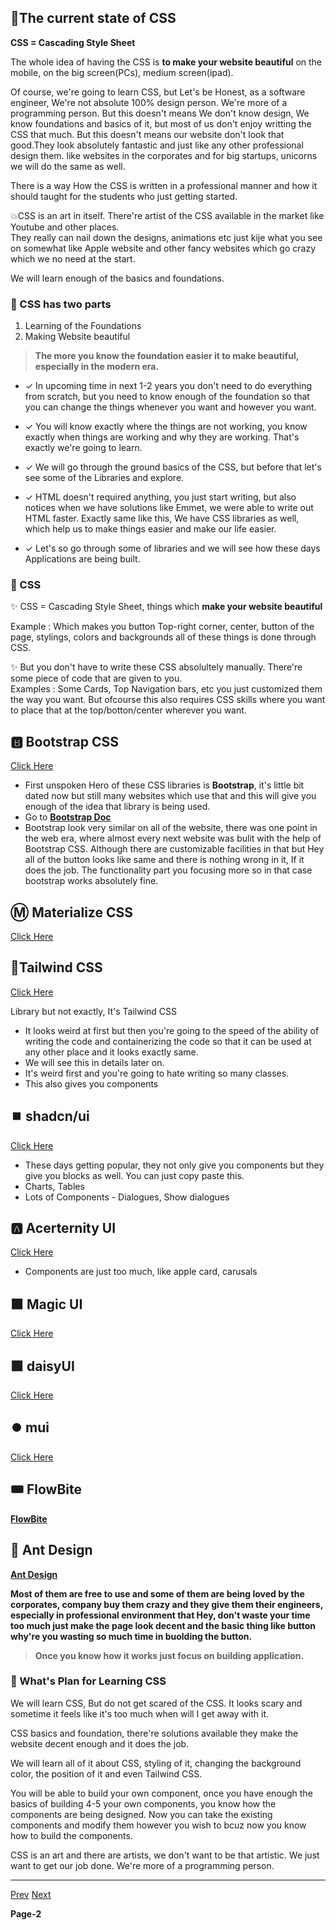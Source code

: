 ## 📍The current state of CSS

 **CSS =  Cascading Style Sheet** <br/>
 
 The whole idea of having the CSS is **to make your website beautiful** on the mobile, on the big screen(PCs), medium screen(ipad). <br/>

 Of course, we're going to learn CSS, but Let's be Honest, as a software engineer, We're not absolute 100% design person. 
 We're more of a programming person. But this doesn't means We don't know design,
 We know foundations and basics of it, but most of us don't enjoy writting the CSS that much.
 But this doesn't means our website don't look that good.They look absolutely fantastic and just like any other professional design them. 
 like websites in the corporates and for big startups, unicorns we will do the same as well. <br/>

 There is a way How the CSS is written in a professional manner and how it should taught for the students who just getting started. <br/>

 💥CSS is an art in itself. There're artist of the CSS available in the market like Youtube and other places. <br/> 
 They really can nail down the designs, animations etc just kije what you see on somewhat like Apple website and other fancy websites 
 which go crazy which we no need at the start. <br/>

 We will learn enough of the basics and foundations. <br/>

### 🦋 CSS has two parts <br/>
1. Learning of the Foundations
2. Making Website beautiful

> **The more you know the foundation easier it to make beautiful, especially in the modern era.**

- ✓ In upcoming time in next 1-2 years you don't need to do everything from scratch, but you need to know enough of the foundation so that you can change the things
   whenever you want and however you want.

- ✓ You will know exactly where the things are not working, you know exactly when things are working and why they are working.
  That's exactly we're going to learn.

- ✓ We will go through the ground basics of the CSS, but before that let's see some of the Libraries and explore.

- ✓ HTML doesn't required anything, you just start writing, but also notices when we have solutions like Emmet, we were able to write out HTML faster.
  Exactly same like this, We have CSS libraries as well, which help us to make things easier and make our life easier.
  
- ✓ Let's so go through some of libraries and we will see how these days Applications are being built.

### 🌱 CSS

✨ CSS =  Cascading Style Sheet, things which **make your website beautiful** <br/>

Example : Which makes you button Top-right corner, center, button of the page, stylings, colors and backgrounds all of these things is done through CSS. <br/>

✨ But you don't have to write these CSS absolultely manually. There're some piece of code that are given to you. <br/>
Examples : Some Cards, Top Navigation bars, etc you just customized them the way you want. But ofcourse this also requires CSS skills where
you want to place that at the top/botton/center wherever you want. 


## 🅱️ **Bootstrap CSS** 

[Click Here](https://getbootstrap.com/)

  - First unspoken Hero of these CSS libraries is **Bootstrap**, it's little bit dated now but still many websites which use that and this will give you enough
    of the idea that library is being used.
  - Go to [**Bootstrap Doc**](https://getbootstrap.com/docs/5.3/getting-started/introduction/)
  - Bootstrap look very similar on all of the website, there was one point in the web era, where almost every next website was bulit with the help of Bootstrap CSS.
    Although there are customizable facilities in that but Hey all of the button looks like same and there is nothing wrong in it, If it does the job.
    The functionality part you focusing more so in that case bootstrap works absolutely fine.


## Ⓜ️ **Materialize CSS** 

[Click Here](https://materializecss.com/)


## 🦜**Tailwind CSS** 

[Click Here](https://v3.tailwindcss.com/) <br/>

Library but not exactly, It's Tailwind CSS

  - It looks weird at first but then you're going to the speed of the ability of writing the code and containerizing the code so that
    it can be used at any other place and it looks exactly same.
  - We will see this in details later on.
  - It's weird first and you're going to hate writing so many classes.
  - This also gives you components

## ⏹️ **shadcn/ui** 

[Click Here](https://ui.shadcn.com/)

  - These days getting popular, they not only give you components but they give you blocks as well. You can just copy paste this.
  - Charts, Tables
  - Lots of Components - Dialogues, Show dialogues 

## 🅰️ **Acerternity UI** 

[Click Here](https://ui.aceternity.com/)

  - Components are just too much, like apple card, carusals

## 🟧 **Magic UI** 

[Click Here](https://magicui.design/)

## 🟩 **daisyUI** 

[Click Here](https://daisyui.com/)


## ⏺️ **mui** 

[Click Here](https://mui.com/)

## 🎟️ **FlowBite**

[**FlowBite**](https://flowbite.com/)
  
## 🎫 **Ant Design**

[**Ant Design**](https://ant.design/)

**Most of them are free to use and some of them are being loved by the corporates, company buy them crazy and they give them their engineers,
especially in professional environment that Hey, don't waste your time too much just make the page look decent and 
the basic thing like button why're you wasting so much time in buolding the button.**

> **Once you know how it works just focus on building application.**


### 🤔 What's Plan for Learning CSS 

We will learn CSS, But do not get scared of the CSS. It looks scary and sometime it feels like it's too much when will I get away with it. <br/>

CSS basics and foundation, there're solutions available they make the website decent enough and it does the job. <br/>

We will learn all of it about CSS, styling of it, changing the background color, the position of it and even Tailwind CSS. <br/>

You will be able to build your own component, once you have enough the basics of building 4-5 your own components, you know how the components are being designed.
Now you can take the existing components and modify them however you wish to bcuz now you know how to build the components. <br/>

CSS is an art and there are artists, we don't want to be that artistic. We just want to get our job done. We're more of a programming person. <br/>

---

[Prev]()  [Next]()

**Page-2**
